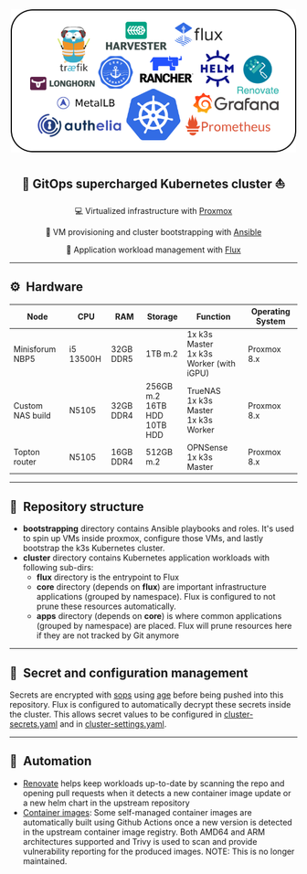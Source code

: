 <div align="center">
  <img width="500" height="250" src="https://github.com/Arsenikki/kuberseni-gitops/blob/main/docs/public/tech-stack.drawio.png?raw=true">

## :rocket: GitOps supercharged Kubernetes cluster :sailboat:
:computer: Virtualized infrastructure with [Proxmox](https://www.proxmox.com/en/)

:wrench: VM provisioning and cluster bootstrapping with [Ansible](https://www.ansible.com/)

:robot: Application workload management with [Flux](https://github.com/fluxcd/flux2)
</div>

---

## :gear:&nbsp; Hardware

| Node             | CPU       | RAM       | Storage                             | Function                                   | Operating System |
|------------------|-----------|-----------|-------------------------------------|--------------------------------------------|------------------|
| Minisforum NBP5  | i5 13500H | 32GB DDR5 | 1TB   m.2                           | 1x k3s Master<br>1x k3s Worker (with iGPU) | Proxmox 8.x      |
| Custom NAS build | N5105     | 32GB DDR4 | 256GB m.2<br>16TB  HDD<br>10TB  HDD | TrueNAS<br>1x k3s Master<br>1x k3s Worker  | Proxmox 8.x      |
| Topton router    | N5105     | 16GB DDR4 | 512GB m.2                           | OPNSense<br>1x k3s Master                  | Proxmox 8.x      |

---

## :open_file_folder:&nbsp; Repository structure

- **bootstrapping** directory contains Ansible playbooks and roles. It's used to spin up VMs inside proxmox, configure those VMs, and lastly bootstrap the k3s Kubernetes cluster.
- **cluster** directory contains Kubernetes application workloads with following sub-dirs:
  - **flux** directory is the entrypoint to Flux
  - **core** directory (depends on **flux**) are important infrastructure applications (grouped by namespace). Flux is configured to not prune these resources automatically.
  - **apps** directory (depends on **core**) is where common applications (grouped by namespace) are placed. Flux will prune resources here if they are not tracked by Git anymore

---

## :lock_with_ink_pen:&nbsp; Secret and configuration management

Secrets are encrypted with [sops](https://github.com/mozilla/sops) using [age](https://github.com/FiloSottile/age) before being pushed into this repository. Flux is configured to automatically decrypt these secrets inside the cluster. This allows secret values to be configured in [cluster-secrets.yaml](cluster/base/cluster-secrets.yaml) and in [cluster-settings.yaml](cluster/base/cluster-settings.yaml).

---

## :robot:&nbsp; Automation

* [Renovate](https://github.com/renovatebot/renovate) helps keep workloads up-to-date by scanning the repo and opening pull requests when it detects a new container image update or a new helm chart in the upstream repository
* [Container images](https://github.com/Arsenikki/container-images): Some self-managed container images are automatically built using Github Actions once a new version is detected in the upstream container image registry. Both AMD64 and ARM architectures supported and Trivy is used to scan and provide vulnerability reporting for the produced images. NOTE: This is no longer maintained.
